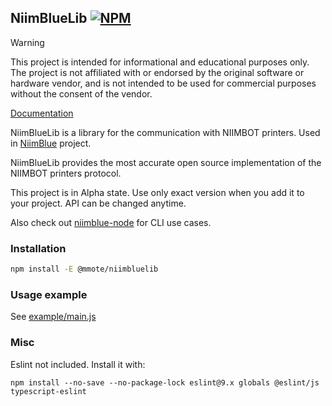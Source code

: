 ## NiimBlueLib [![NPM](https://img.shields.io/npm/v/@mmote/niimbluelib)](https://npmjs.com/package/@mmote/niimbluelib)

> [!WARNING]
>
> This project is intended for informational and educational purposes only.
> The project is not affiliated with or endorsed by the original software or hardware vendor,
> and is not intended to be used for commercial purposes without the consent of the vendor.

[Documentation](https://multimote.github.io/niimbluelib/)

NiimBlueLib is a library for the communication with NIIMBOT printers.
Used in [NiimBlue](https://github.com/MultiMote/niimblue) project.

NiimBlueLib provides the most accurate open source implementation of the NIIMBOT printers protocol.

This project is in Alpha state. Use only exact version when you add it to your project. API can be changed anytime.

Also check out [niimblue-node](https://github.com/MultiMote/niimblue-node) for CLI use cases.

### Installation

```bash
npm install -E @mmote/niimbluelib
```

### Usage example

See [example/main.js](example/main.js)

### Misc

Eslint not included. Install it with:

```
npm install --no-save --no-package-lock eslint@9.x globals @eslint/js typescript-eslint
```
